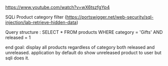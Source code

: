 https://www.youtube.com/watch?v=wX6tszfgYp4

SQLi Product category filter (https://portswigger.net/web-security/sql-injection/lab-retrieve-hidden-data) 

Query structure : SELECT * FROM products WHERE category = 'Gifts' AND released = 1

end goal: display all products regardless of category both released and unreleased.
application by default do show unreleased product to user but sqli does it.


